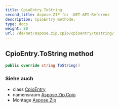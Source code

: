 ```yaml
---
title: CpioEntry.ToString
second_title: Aspose.ZIP für .NET-API-Referenz
description: CpioEntry methode. 
type: docs
weight: 80
url: /de/net/aspose.zip.cpio/cpioentry/tostring/
---
```

## CpioEntry.ToString method

```csharp
public override string ToString()
```

### Siehe auch

* class [CpioEntry](../)
* namensraum [Aspose.Zip.Cpio](../../cpioentry/)
* Montage [Aspose.Zip](../../../)


